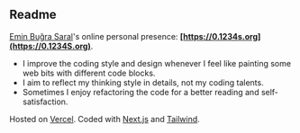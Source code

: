 ## Readme

[Emin Buğra Saral](https://www.github.com/ebsaral)'s online personal presence: **[https://0.1234s.org](https://0.1234S.org)**.

- I improve the coding style and design whenever I feel like painting some web bits with different code blocks.
- I aim to reflect my thinking style in details, not my coding talents.
- Sometimes I enjoy refactoring the code for a better reading and self-satisfaction.
 
Hosted on [Vercel](https://vercel.com/). Coded with [Next.js](https://nextjs.org/) and [Tailwind](https://tailwindcss.com/).